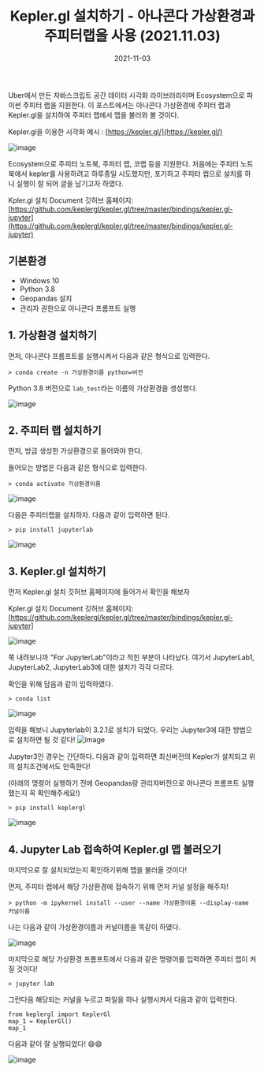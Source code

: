 ﻿---
title: "Kepler.gl 설치하기 - 아나콘다 가상환경과 주피터랩을 사용 (2021.11.03)"
excerpt: "Uber에서 만든 자바스크립트 공간 데이터 시각화 라이브러리이며 Ecosystem으로 파이썬 주피터 랩을 지원한다. 이 포스트에서는 아나콘다 가상환경에 주피터 랩과 Kepler.gl을 설치하여 주피터 랩에서 맵을 불러와 볼 것이다."

categories:
  - Blog
tags:
  - [Blog, jekyll, Github, Git]

toc: true
toc_sticky: true

date: 2021-11-03
last_modified_at: 2021-11-03
---

Uber에서 만든 자바스크립트 공간 데이터 시각화 라이브러리이며 Ecosystem으로 파이썬 주피터 랩을 지원한다. 이 포스트에서는 아나콘다 가상환경에 주피터 랩과 Kepler.gl을 설치하여 주피터 랩에서 맵을 불러와 볼 것이다.

Kepler.gl을 이용한 시각화 예시 : [https://kepler.gl/](https://kepler.gl/)

![image](https://user-images.githubusercontent.com/43924464/140012676-daa447c2-78d6-46c1-8386-c805c244cd2e.png)

Ecosystem으로 주피터 노트북, 주피터 랩, 코랩 등을 지원한다. 처음에는 주피터 노트북에서 kepler를 사용하려고 하루종일 시도했지만, 포기하고 주피터 랩으로 설치를 하니 실행이 잘 되어 글을 남기고자 하였다.

Kpler.gl 설치 Document 깃허브 홈페이지: [https://github.com/keplergl/kepler.gl/tree/master/bindings/kepler.gl-jupyter](https://github.com/keplergl/kepler.gl/tree/master/bindings/kepler.gl-jupyter)

## 기본환경

- Windows 10
- Python 3.8
- Geopandas 설치
- 관리자 권한으로 아나콘다 프롬프트 실행

## 1. 가상환경 설치하기

먼저, 아나콘다 프롬프트를 실행시켜서 다음과 같은 형식으로 입력한다.

    > conda create -n 가상환경이름 python=버전

Python 3.8 버전으로 `lab_test`라는 이름의 가상환경을 생성했다.

![image](https://user-images.githubusercontent.com/43924464/140015192-287cb3cf-67d6-48f4-b4c6-f71e31a5b939.png)

## 2. 주피터 랩 설치하기

먼저, 방금 생성한 가상환경으로 들어와야 한다.

들어오는 방법은 다음과 같은 형식으로 입력한다.

    > conda activate 가상환경이름

![image](https://user-images.githubusercontent.com/43924464/140014916-7a9890ad-d515-4667-ada3-9af4bcab40d8.png)

다음은 주피터랩을 설치하자. 다음과 같이 입력하면 된다.

    > pip install jupyterlab

![image](https://user-images.githubusercontent.com/43924464/140014799-9f322d4e-4690-4d95-875f-980b67374cd7.png)

## 3. Kepler.gl 설치하기

먼저 Kepler.gl 설치 깃허브 홈페이지에 들어가서 확인을 해보자

Kpler.gl 설치 Document 깃허브 홈페이지: [https://github.com/keplergl/kepler.gl/tree/master/bindings/kepler.gl-jupyter]

![image](https://user-images.githubusercontent.com/43924464/140016155-69d904fd-4e51-4cbe-9e87-46cb1b3c6f08.png)

쭉 내려보니까 "For JupyterLab"이라고 적힌 부분이 나타났다. 여기서 JupyterLab1, JupyterLab2, JupyterLab3에 대한 설치가 각각 다르다.

확인을 위해 담음과 같이 입력하였다.

    > conda list

![image](https://user-images.githubusercontent.com/43924464/140016048-6198b690-6b83-441f-a200-b6bd535c6f85.png)

입력을 해보니 Jupyterlab이 3.2.1로 설치가 되었다. 우리는 Jupyter3에 대한 방법으로 설치하면 될 것 같다!
![image](https://user-images.githubusercontent.com/43924464/140016301-129ef85e-ead4-4679-9bfb-ca854a0e4957.png)

Jupyter3인 경우는 간단하다. 다음과 같이 입력하면 최신버전의 Kepler가 설치되고 위의 설치조건에서도 만족한다!

(아래의 명령어 실행하기 전에 Geopandas랑 관리자버전으로 아나콘다 프롬프트 실행했는지 꼭 확인해주세요!)

    > pip install keplergl

![image](https://user-images.githubusercontent.com/43924464/140016957-298bedf7-2d27-47ba-b650-d790e5c59e36.png)

## 4. Jupyter Lab 접속하여 Kepler.gl 맵 불러오기

마지막으로 잘 설치되었는지 확인하기위해 맵을 불러올 것이다!

먼저, 주피터 랩에서 해당 가상환경에 접속하기 위해 먼저 커널 설정을 해주자!

    > python -m ipykernel install --user --name 가상환경이름 --display-name 커널이름

나는 다음과 같이 가상환경이름과 커널이름을 똑같이 하였다.

![image](https://user-images.githubusercontent.com/43924464/140017815-ffdb7bf8-7c4e-4300-a02b-4ccad0fae1a6.png)

마지막으로 해당 가상환경 프롬프트에서 다음과 같은 명령어를 입력하면 주피터 랩이 켜질 것이다!

    > jupyter lab

그런다음 해당되는 커널을 누르고 파일을 하나 실행시켜서 다음과 같이 입력한다.

    from keplergl import KeplerGl
    map_1 = KeplerGl()
    map_1

다음과 같이 잘 실행되었다! 😄😄

![image](https://user-images.githubusercontent.com/43924464/140018038-fa0659e2-7a05-49fe-b3f8-f6b7b6b7e7d1.png)
